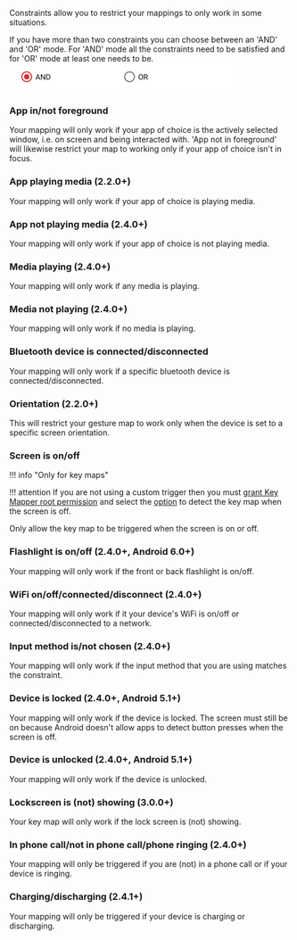 Constraints allow you to restrict your mappings to only work in some situations.

If you have more than two constraints you can choose between an 'AND' and 'OR' mode. For 'AND' mode all the constraints need to be satisfied and for 'OR' mode at least one needs to be.
![](../images/constraint-mode-radio-buttons.png)

### App in/not foreground
Your mapping will only work if your app of choice is the actively selected window, i.e. on screen and being interacted with. 'App not in foreground' will likewise restrict your map to working only if your app of choice isn't in focus.

### App playing media (2.2.0+)
Your mapping will only work if your app of choice is playing media.

### App not playing media (2.4.0+)
Your mapping will only work if your app of choice is not playing media.

### Media playing (2.4.0+)
Your mapping will only work if any media is playing.

### Media not playing (2.4.0+)
Your mapping will only work if no media is playing.

### Bluetooth device is connected/disconnected
Your mapping will only work if a specific bluetooth device is connected/disconnected.

### Orientation (2.2.0+)
This will restrict your gesture map to work only when the device is set to a specific screen orientation.

### Screen is on/off

!!! info "Only for key maps"

!!! attention
    If you are not using a custom trigger then you must [grant Key Mapper root permission](settings.md#key-mapper-has-root-permission) and select the [option](../keymaps#special-options) to detect the key map when the screen is off.

Only allow the key map to be triggered when the screen is on or off.

### Flashlight is on/off (2.4.0+, Android 6.0+)

Your mapping will only work if the front or back flashlight is on/off.

### WiFi on/off/connected/disconnect (2.4.0+)

Your mapping will only work if it your device's WiFi is on/off or connected/disconnected to a
network.

### Input method is/not chosen (2.4.0+)

Your mapping will only work if the input method that you are using matches the constraint.

### Device is locked (2.4.0+, Android 5.1+)

Your mapping will only work if the device is locked. The screen must still be on because Android doesn't allow apps to
detect button presses when the screen is off.

### Device is unlocked (2.4.0+, Android 5.1+)

Your mapping will only work if the device is unlocked.

### Lockscreen is (not) showing (3.0.0+)

Your key map will only work if the lock screen is (not) showing.

### In phone call/not in phone call/phone ringing (2.4.0+)

Your mapping will only be triggered if you are (not) in a phone call or if your device is ringing.

### Charging/discharging (2.4.1+)

Your mapping will only be triggered if your device is charging or discharging.